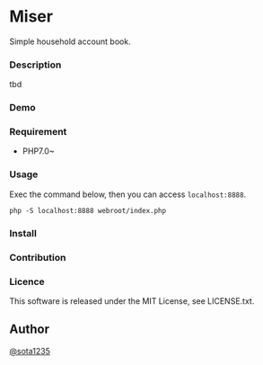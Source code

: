 Miser
====

Simple household account book.

### Description

tbd

### Demo

### Requirement

- PHP7.0~

### Usage

Exec the command below, then you can access `localhost:8888`.

```
php -S localhost:8888 webroot/index.php
```

### Install

### Contribution

### Licence

This software is released under the MIT License, see LICENSE.txt.

## Author

[@sota1235](https://github.com/sota1235)
